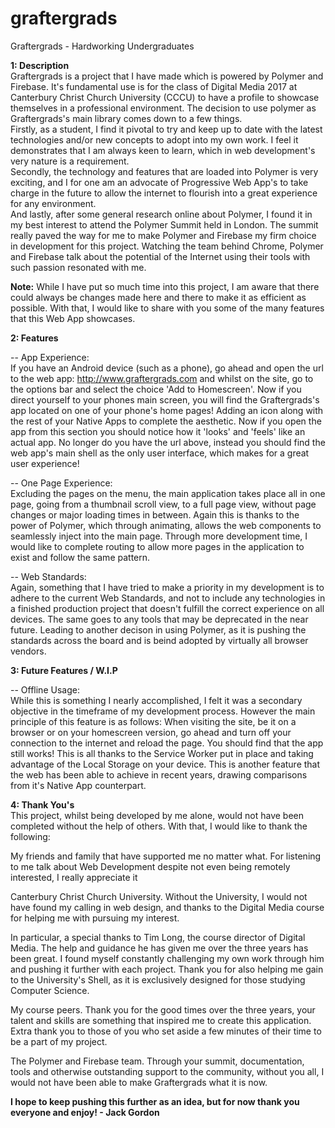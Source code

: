 # graftergrads
Graftergrads - Hardworking Undergraduates

<b>1: Description</b><br>
Graftergrads is a project that I have made which is powered by Polymer and Firebase. It's fundamental use is for the class of Digital Media 2017 at Canterbury Christ Church University (CCCU) to have a profile to showcase themselves in a professional environment. The decision to use polymer as Graftergrads's main library comes down to a few things.<br>
Firstly, as a student, I find it pivotal to try and keep up to date with the latest technologies and/or new concepts to adopt into my own work. I feel it demonstrates that I am always keen to learn, which in web development's very nature is a requirement.<br>
Secondly, the technology and features that are loaded into Polymer is very exciting, and I for one am an advocate of Progressive Web App's to take charge in the future to allow the internet to flourish into a great experience for any environment.<br>
And lastly, after some general research online about Polymer, I found it in my best interest to attend the Polymer Summit held in London. The summit really paved the way for me to make Polymer and Firebase my firm choice in development for this project. Watching the team behind Chrome, Polymer and Firebase talk about the potential of the Internet using their tools with such passion resonated with me.

<b>Note:</b>
While I have put so much time into this project, I am aware that there could always be changes made here and there to make it as efficient as possible. With that, I would like to share with you some of the many features that this Web App showcases.

<b>2: Features</b>

-- App Experience:<br>
If you have an Android device (such as a phone), go ahead and open the url to the web app: http://www.graftergrads.com and whilst on the site, go to the options bar and select the choice 'Add to Homescreen'. Now if you direct yourself to your phones main screen, you will find the Graftergrads's app located on one of your phone's home pages! Adding an icon along with the rest of your Native Apps to complete the aesthetic. Now if you open the app from this section you should notice how it 'looks' and 'feels' like an actual app. No longer do you have the url above, instead you should find the web app's main shell as the only user interface, which makes for a great user experience!

-- One Page Experience:<br>
Excluding the pages on the menu, the main application takes place all in one page, going from a thumbnail scroll view, to a full page view, without page changes or major loading times in between. Again this is thanks to the power of Polymer, which through animating, allows the web components to seamlessly inject into the main page. Through more development time, I would like to complete routing to allow more pages in the application to exist and follow the same pattern.

-- Web Standards:<br>
Again, something that I have tried to make a priority in my development is to adhere to the current Web Standards, and not to include any technologies in a finished production project that doesn't fulfill the correct experience on all devices. The same goes to any tools that may be deprecated in the near future. Leading to another decison in using Polymer, as it is pushing the standards across the board and is beind adopted by virtually all browser vendors.

<b>3: Future Features / W.I.P</b><br>

-- Offline Usage:<br>
While this is something I nearly accomplished, I felt it was a secondary objective in the timeframe of my development process.
However the main principle of this feature is as follows: When visiting the site, be it on a browser or on your homescreen version, go ahead and turn off your connection to the internet and reload the page. You should find that the app still works! This is all thanks to the Service Worker put in place and taking advantage of the Local Storage on your device. This is another feature that the web has been able to achieve in recent years, drawing comparisons from it's Native App counterpart.

<b>4: Thank You's</b><br>
This project, whilst being developed by me alone, would not have been completed without the help of others. With that, I would like to thank the following:
<p>My friends and family that have supported me no matter what. For listening to me talk about Web Development despite not even being remotely interested, I really appreciate it</p>
<p>Canterbury Christ Church University. Without the University, I would not have found my calling in web design, and thanks to the Digital Media course for helping me with pursuing my interest.</p>
<p>In particular, a special thanks to Tim Long, the course director of Digital Media. The help and guidance he has given me over the three years has been great. I found myself constantly challenging my own work through him and pushing it further with each project. Thank you for also helping me gain to the University's Shell, as it is exclusively designed for those studying Computer Science.</p>
<p>My course peers. Thank you for the good times over the three years, your talent and skills are something that inspired me to create this application. Extra thank you to those of you who set aside a few minutes of their time to be a part of my project.</p>
<p>The Polymer and Firebase team. Through your summit, documentation, tools and otherwise outstanding support to the community, without you all, I would not have been able to make Graftergrads what it is now.</p>
<p><b>I hope to keep pushing this further as an idea, but for now thank you everyone and enjoy! - Jack Gordon</b></p>
